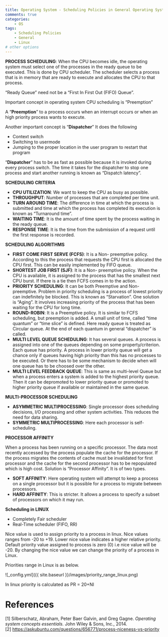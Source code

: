 ```yaml
---
title: Operating System - Scheduling Policies in General Operating Systems, Linux
comments: true
categories:
    - OS
tags:
    - Scheduling Policies
    - General
    - Linux
# other options
---
```


__PROCESS SCHEDULING__: When the CPU becomes idle, the operating system must select one of the processes in the ready queue to be executed. This is done by CPU scheduler. The scheduler selects a process that is in memory that are ready to execute and allocates the CPU to that process. <br/>

“Ready Queue” need not be a “First In First Out (FIFO) Queue”.

Important concept in operating system CPU scheduling is “Preemption”

A “__Preemption__” to a process occurs when an interrupt occurs or when an high priority process wants to execute.

Another important concept is “__Dispatcher__”
It does the following
* Context switch
* Switching to usermode
* Jumping to the proper location in the user program to restart that program

“__Dispatcher__” has to be as fast as possible because it is invoked during every process switch. The time it takes for the dispatcher to stop one process and start another running is known as “Dispatch latency”.

__SCHEDULING CRITERIA__

* __CPU UTILIZATION__:  We want to keep the CPU as busy as possible. <br/>
* __THROUGHPUT__: Number of processes that are completed per time unit. <br/>
* __TURN AROUND TIME__:  The difference in time at which the process is submitted and time at which the process has completed its execution is known as “Turnaround time”. <br/>
* __WAITING TIME__:  It is the amount of time spent by the process waiting in the ready queue. <br/>
* __RESPONSE TIME__: It is the time from the submission of a request until the first response is recorded. <br/>

__SCHEDULING ALGORITHMS__

* __FIRST COME FIRST SERVE (FCFS)__: It is a Non- preemptive policy. According to this the process that requests the CPU first is allocated the CPU first. This can be easily implemented by FIFO queue. <br/>
* __SHORTEST JOB FIRST (SJF)__: It is a Non- preemptive policy. When the CPU is available, it is assigned to the process that has the smallest next CPU burst. If there is a tie then FCFS comes in to the action. <br/>
* __PRIORITY SCHEDULING__: It can be both Preemptive and Non- preemptive. Problem in priority scheduling is a process of lowest priority can indefinitely be blocked. This is known as “Starvation”. One solution is “Aging”. It involves increasing priority of the process that has been waiting for the CPU for long time. <br/>
* __ROUND-ROBIN__: It is a Preemptive policy. It is similar to FCFS scheduling, but preemption is added. A small unit of time, called “time quantum” or “time slice” is defined. Here ready queue is treated as Circular queue. At the end of each quantum in general “dispatcher” is called. <br/>
* __MULTI LEVEL QUEUE SCHEDULING__: It has several queues. A process is assigned into one of the queues depending on some property/criterion. Each queue has priority. A process in lower priority queue will get a chance only if queues having high priority than this has no processes to be executed. Or there has to be some mechanism to decide when will one queue has to be choosed over the other. <br/>
* __MULTI LEVEL FEEDBACK QUEUE__: This is same as multi-level Queue but when a process enters a system is added to the highest priority queue. Then it can be depromoted to lower priority queue or promoted to higher priority queue if available or maintained in the same queue. <br/>

__MULTI-PROCESSOR SCHEDULING__

* __ASYMMETRIC MULTIPROCESSING__: Single processor does scheduling decisions, I/O processing and other system activities. This reduces the need for data sharing. <br/>
* __SYMMETRIC MULTIPROCESSING__: Here each processor is self-scheduling. <br/>

__PROCESSOR AFFINITY__

When a process has been running on a specific processor. The data most recently accessed by the process populate the cache for the processor. If the process migrates the contents of cache must be invalidated for first processor and the cache for the second processor has to be repopulated which is high cost. Solution is “Processor Affinity”.
It is of two types.

* __SOFT AFFINITY__: Here operating system will attempt to keep a process on a single processor but it is possible for a process to migrate between processors. <br/>
* __HARD AFFINITY__: This is stricter. It allows a process to specify a subset of processors on which it may run. <br/>

__Scheduling in LINUX__

* Completely Fair scheduler
* Real-Time scheduler (FIFO, RR)

Nice value is used to assign priority to a process in linux. Nice values ranges from -20 to +19. Lower nice value indicates a higher relative priority. Default priority value assigned to process is zero (0) i.e nice value will be -20. By changing the nice value we can change the priority of a process in Linux. 

Priorities range in Linux is as below.

![_config.yml]({{ site.baseurl }}/images/priority_range_linux.png)

In linux priority is calculated as PR = 20+NI

# References


[1] Silberschatz, Abraham, Peter Baer Galvin, and Greg Gagne. *Operating system concepts essentials.* John Wiley & Sons, Inc., 2014. <br/>
[2] https://askubuntu.com/questions/656771/process-niceness-vs-priority

<!-- ![_config.yml]({{ site.baseurl }}/images/config.png) -->

<!-- The easiest way to make your first post is to edit this one. Go into /_posts/ and update the Hello World markdown file. For more instructions head over to the [Jekyll Now repository](https://github.com/barryclark/jekyll-now) on GitHub. -->
